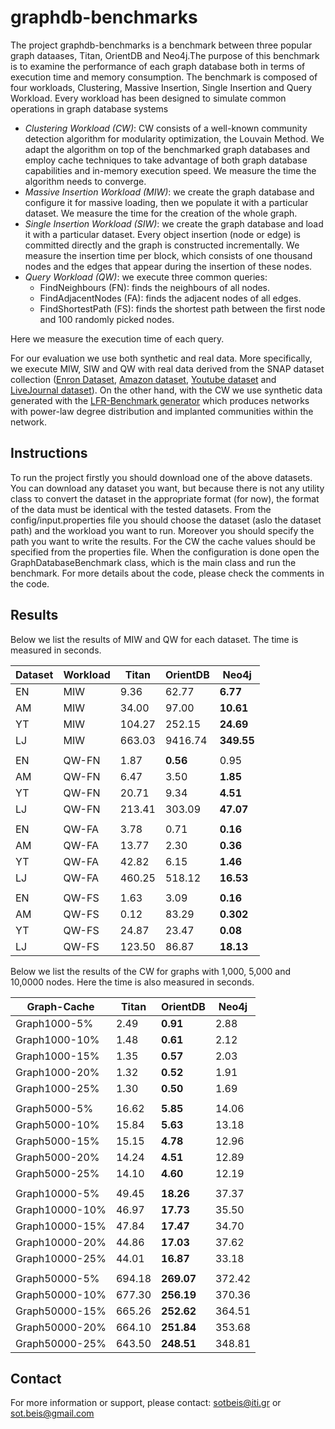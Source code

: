 graphdb-benchmarks
==================
The project graphdb-benchmarks is a benchmark between three popular graph dataases, Titan, OrientDB and Neo4j.The purpose of this benchmark is to examine the performance of each graph database both in terms of execution time and memory consumption. The benchmark is composed of four workloads, Clustering, Massive Insertion, Single Insertion and Query Workload. Every workload has been designed to simulate common operations in graph database systems

- *Clustering Workload (CW)*: CW consists of a well-known community detection algorithm for modularity optimization, the Louvain Method. We adapt the algorithm on top of the benchmarked graph databases and employ cache techniques to take advantage of both graph database capabilities and in-memory execution speed. We measure the time the algorithm needs to converge.
- *Massive Insertion Workload (MIW)*: we create the graph database and configure it for massive loading, then we populate it with a particular dataset. We measure the time for the creation of the whole graph.
- *Single Insertion Workload (SIW)*: we create the graph database and load it with a particular dataset. Every object insertion (node or edge) is committed directly and the graph is constructed incrementally. We measure the insertion time per block, which consists of one thousand nodes and the edges that appear during the insertion of these nodes.
- *Query Workload (QW)*: we execute three common queries:
  * FindNeighbours (FN): finds the neighbours of all nodes.
  * FindAdjacentNodes (FA): finds the adjacent nodes of all edges.
  * FindShortestPath (FS): finds the shortest path between the first node and 100 randomly picked nodes.

Here we measure the execution time of each query.

For our evaluation we use both synthetic and real data. More specifically, we execute MIW, SIW and QW with real data  derived from the SNAP dataset collection ([Enron Dataset](http://snap.stanford.edu/data/email-Enron.html), [Amazon dataset](http://snap.stanford.edu/data/amazon0601.html), [Youtube dataset](http://snap.stanford.edu/data/com-Youtube.html) and [LiveJournal dataset](http://snap.stanford.edu/data/com-LiveJournal.html)). On the other hand, with the CW we use synthetic data generated with the [LFR-Benchmark generator](https://sites.google.com/site/andrealancichinetti/files) which produces networks with power-law
degree distribution and implanted communities within the network.

Instructions
------------
To run the project firstly you should download one of the above datasets. You can download any dataset you want, but because there is not any utility class το convert the dataset in the appropriate format (for now), the format of the data must be identical with the tested datasets. From the config/input.properties file you should choose the dataset (aslo the dataset path) and the workload you want to run. Moreover you should specify the path you want to write the results. For the CW the cache values should be specified from the properties file. When the configuration is done open the GraphDatabaseBenchmark class, which is the main class and run the benchmark. For more details about the code, please check the comments in the code.

Results
-------
Below we list the results of MIW and QW for each dataset. The time is measured in seconds.

| Dataset | Workload | Titan | OrientDB | Neo4j    |
| ------- | -------- | ----- | -------- | -----    |
|   EN    |    MIW   |9.36   |62.77     |**6.77**  |
|   AM    |    MIW   |34.00  |97.00     |**10.61** |
|   YT    |    MIW   |104.27 |252.15    |**24.69** |
|   LJ    |    MIW   |663.03 |9416.74   |**349.55**|
|                                                  |
|   EN    |  QW-FN   |1.87   |**0.56**  |0.95  |
|   AM    |  QW-FN   |6.47   |3.50      |**1.85**  |
|   YT    |  QW-FN   |20.71  |9.34      |**4.51**  |
|   LJ    |  QW-FN   |213.41 |303.09    |**47.07** |
|                                                  |
|   EN    |  QW-FA   |3.78   |0.71     |**0.16**  |
|   AM    |  QW-FA   |13.77  |2.30     |**0.36**  |
|   YT    |  QW-FA   |42.82  |6.15     |**1.46**  |
|   LJ    |  QW-FA   |460.25 |518.12   |**16.53** |
|                                                  |
|   EN    |  QW-FS   |1.63   |3.09      |**0.16**  |
|   AM    |  QW-FS   |0.12   |83.29     |**0.302** |
|   YT    |  QW-FS   |24.87  |23.47     |**0.08**  |
|   LJ    |  QW-FS   |123.50 |86.87     |**18.13** |

Below we list the results of the CW for graphs with 1,000, 5,000 and 10,0000 nodes. Here the time is also measured in seconds.

| Graph-Cache   | Titan | OrientDB | Neo4j |
| -----------   | ----- | -------- | ----- |
|Graph1000-5%   |2.49   |**0.91**  |2.88   |
|Graph1000-10%  |1.48   |**0.61**  |2.12   |
|Graph1000-15%  |1.35   |**0.57**  |2.03   |
|Graph1000-20%  |1.32   |**0.52**  |1.91   |
|Graph1000-25%  |1.30   |**0.50**  |1.69   |
|                                          |
|Graph5000-5%   |16.62  |**5.85**  |14.06  |
|Graph5000-10%  |15.84  |**5.63**  |13.18  |
|Graph5000-15%  |15.15  |**4.78**  |12.96  |
|Graph5000-20%  |14.24  |**4.51**  |12.89  |
|Graph5000-25%  |14.10  |**4.60**  |12.19  |
|                                          |
|Graph10000-5%  |49.45  |**18.26** |37.37  |
|Graph10000-10% |46.97  |**17.73** |35.50  |
|Graph10000-15% |47.84  |**17.47** |34.70  |
|Graph10000-20% |44.86  |**17.03** |37.62  |
|Graph10000-25% |44.01  |**16.87** |33.18  |
|                                          |
|Graph50000-5%  |694.18 |**269.07**|372.42 |
|Graph50000-10% |677.30 |**256.19**|370.36 |
|Graph50000-15% |665.26 |**252.62**|364.51 |
|Graph50000-20% |664.10 |**251.84**|353.68 |
|Graph50000-25% |643.50 |**248.51**|348.81 |

Contact
-------
For more information or support, please contact: sotbeis@iti.gr or sot.beis@gmail.com
